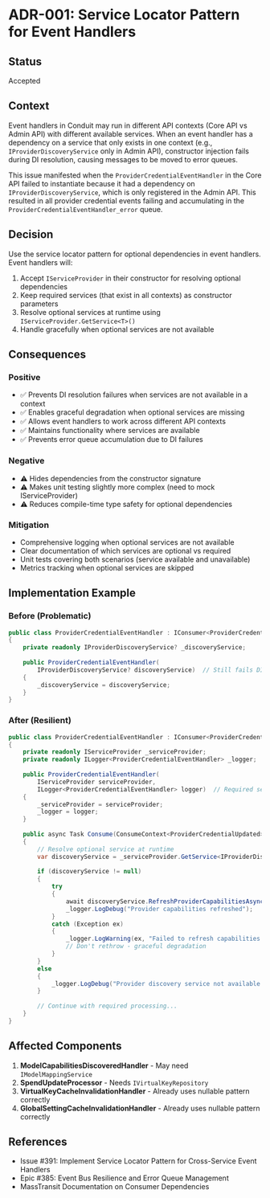 # ADR-001: Service Locator Pattern for Event Handlers

## Status
Accepted

## Context
Event handlers in Conduit may run in different API contexts (Core API vs Admin API) with different available services. When an event handler has a dependency on a service that only exists in one context (e.g., `IProviderDiscoveryService` only in Admin API), constructor injection fails during DI resolution, causing messages to be moved to error queues.

This issue manifested when the `ProviderCredentialEventHandler` in the Core API failed to instantiate because it had a dependency on `IProviderDiscoveryService`, which is only registered in the Admin API. This resulted in all provider credential events failing and accumulating in the `ProviderCredentialEventHandler_error` queue.

## Decision
Use the service locator pattern for optional dependencies in event handlers. Event handlers will:
1. Accept `IServiceProvider` in their constructor for resolving optional dependencies
2. Keep required services (that exist in all contexts) as constructor parameters
3. Resolve optional services at runtime using `IServiceProvider.GetService<T>()`
4. Handle gracefully when optional services are not available

## Consequences

### Positive
- ✅ Prevents DI resolution failures when services are not available in a context
- ✅ Enables graceful degradation when optional services are missing
- ✅ Allows event handlers to work across different API contexts
- ✅ Maintains functionality where services are available
- ✅ Prevents error queue accumulation due to DI failures

### Negative
- ⚠️ Hides dependencies from the constructor signature
- ⚠️ Makes unit testing slightly more complex (need to mock IServiceProvider)
- ⚠️ Reduces compile-time type safety for optional dependencies

### Mitigation
- Comprehensive logging when optional services are not available
- Clear documentation of which services are optional vs required
- Unit tests covering both scenarios (service available and unavailable)
- Metrics tracking when optional services are skipped

## Implementation Example

### Before (Problematic)
```csharp
public class ProviderCredentialEventHandler : IConsumer<ProviderCredentialUpdated>
{
    private readonly IProviderDiscoveryService? _discoveryService;
    
    public ProviderCredentialEventHandler(
        IProviderDiscoveryService? discoveryService)  // Still fails DI resolution
    {
        _discoveryService = discoveryService;
    }
}
```

### After (Resilient)
```csharp
public class ProviderCredentialEventHandler : IConsumer<ProviderCredentialUpdated>
{
    private readonly IServiceProvider _serviceProvider;
    private readonly ILogger<ProviderCredentialEventHandler> _logger;
    
    public ProviderCredentialEventHandler(
        IServiceProvider serviceProvider,
        ILogger<ProviderCredentialEventHandler> logger)  // Required services only
    {
        _serviceProvider = serviceProvider;
        _logger = logger;
    }
    
    public async Task Consume(ConsumeContext<ProviderCredentialUpdated> context)
    {
        // Resolve optional service at runtime
        var discoveryService = _serviceProvider.GetService<IProviderDiscoveryService>();
        
        if (discoveryService != null)
        {
            try
            {
                await discoveryService.RefreshProviderCapabilitiesAsync(context.Message.ProviderName);
                _logger.LogDebug("Provider capabilities refreshed");
            }
            catch (Exception ex)
            {
                _logger.LogWarning(ex, "Failed to refresh capabilities - continuing without update");
                // Don't rethrow - graceful degradation
            }
        }
        else
        {
            _logger.LogDebug("Provider discovery service not available - skipping capability refresh");
        }
        
        // Continue with required processing...
    }
}
```

## Affected Components
1. **ModelCapabilitiesDiscoveredHandler** - May need `IModelMappingService`
2. **SpendUpdateProcessor** - Needs `IVirtualKeyRepository` 
3. **VirtualKeyCacheInvalidationHandler** - Already uses nullable pattern correctly
4. **GlobalSettingCacheInvalidationHandler** - Already uses nullable pattern correctly

## References
- Issue #391: Implement Service Locator Pattern for Cross-Service Event Handlers
- Epic #385: Event Bus Resilience and Error Queue Management
- MassTransit Documentation on Consumer Dependencies